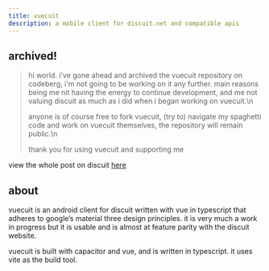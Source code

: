```yaml
---
title: vuecuit
description: a mobile client for discuit.net and compatible apis
---
```


## archived!

> hi world. i've gone ahead and archived the vuecuit repository on codeberg, i'm not going to be working on it any further. main reasons being me nit having the energy to continue development, and me not valuing discuit as much as i did when i began working on vuecuit.\n
>
> anyone is of course free to fork vuecuit, (try to) navigate my spaghetti code and work on vuecuit themselves, the repository will remain public.\n
>
> thank you for using vuecuit and supporting me

view the whole post on discuit [here](https://discuit.net/Vuecuit/post/6C1Ot8hs)

## about

vuecuit is an android client for discuit written with vue in typescript that adheres to google’s
material three design principles. it is very much a work in progress but it is usable and is almost
at feature parity with the discuit website.

vuecuit is built with capacitor and vue, and is written in typescript. it uses vite as the build tool.
